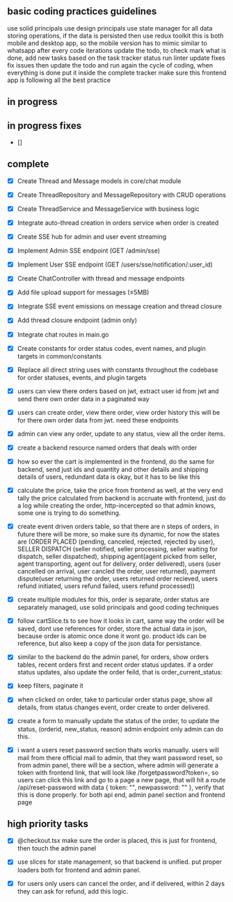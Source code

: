 ## basic coding practices guidelines

use solid principals
use design principals
use state manager for all data storing operations, if the data is persisted then use redux toolkit
this is both mobile and desktop app, so the mobile version has to mimic similar to whatsapp
after every code iterations update the todo, to check mark what is done, add new tasks based on the task tracker status
run linter update fixes
fix issues then update the todo and run again the cycle of coding, when everything is done put it inside the complete tracker
make sure this frontend app is following all the best practice

## in progress

## in progress fixes
- []

## complete
- [x] Create Thread and Message models in core/chat module
- [x] Create ThreadRepository and MessageRepository with CRUD operations
- [x] Create ThreadService and MessageService with business logic
- [x] Integrate auto-thread creation in orders service when order is created
- [x] Create SSE hub for admin and user event streaming
- [x] Implement Admin SSE endpoint (GET /admin/sse)
- [x] Implement User SSE endpoint (GET /users/sse/notification/:user_id)
- [x] Create ChatController with thread and message endpoints
- [x] Add file upload support for messages (≤5MB)
- [x] Integrate SSE event emissions on message creation and thread closure
- [x] Add thread closure endpoint (admin only)
- [x] Integrate chat routes in main.go
- [x] Create constants for order status codes, event names, and plugin targets in common/constants
- [x] Replace all direct string uses with constants throughout the codebase for order statuses, events, and plugin targets
- [x] users can view there orders based on jwt, extract user id from jwt and send there own order data in a paginated way
- [x] users can create order, view there order, view order history this will be for there own order data from jwt. need these endpoints
- [x] admin can view any order, update to any status, view all the order items.
- [x] create a backend resource named orders that deals with order
- [x] how so ever the cart is implemented in the frontend, do the same for backend, send just ids and quantity and other details and shipping details of users, redundant data is okay, but it has to be like this
- [x] calculate the price, take the price from frontend as well, at the very end tally the price calculated from backend is accruate with frontend, just do a log while creating the order, http-incercepted so that admin knows, some one is trying to do something.
- [x] create event driven orders table, so that there are n steps of orders, in future there will be more, so make sure its dynamic, for now the states are (ORDER PLACED (pending, canceled, rejected, rejected by user), SELLER DISPATCH (seller notified, seller processing, seller waiting for dispatch, seller dispatched), shipping agent(agent picked from seller, agent transporting, agent out for delivery, order delivered), users (user cancelled on arrival, user cancled the order, user returned), payment dispute(user returning the order, users returned order recieved, users refund initiated, users refund failed, users refund processed))
- [x] create multiple modules for this, order is separate, order status are separately managed, use solid principals and good coding techniques
- [x] follow cartSlice.ts to see how it looks in cart, same way the order will be saved, dont use references for order, store the actual data in json, because order is atomic once done it wont go. product ids can be reference, but also keep a copy of the json data for persistance.
- [x] similar to the backend do the admin panel, for orders, show orders tables, recent orders first and recent order status updates. if a order status updates, also update the order feild, that is order_current_status: <refer to the recent status>
- [x] keep filters, paginate it
- [x] when clicked on order, take to particular order status page, show all details, from status changes event, order create to order delivered.
- [x] create a form to manually update the status of the order, to update the status, (orderid, new_status, reason) admin endpoint only admin can do this.
- [x] i want a users reset password section thats works manually. users will mail from there official mail to admin, that they want password reset, so from admin panel, there will be a section, where admin will generate a token with frontend link, that will look like <currentdomaim>/forgetpassword?token=<oldpasswordhash>, so users can click this link and go to a page a new page, that will hit a route /api/reset-password with data { token: "", newpassword: "" }, verify that this is done properly. for both api end, admin panel section and frontend page



## high priority tasks
- [x] @checkout.tsx make sure the order is placed, this is just for frontend, then touch the admin panel
- [x] use slices for state management, so that backend is unified. put proper loaders both for frontend and admin panel.
 - [x] for users only users can cancel the order, and if delivered, within 2 days they can ask for refund, add this logic.


